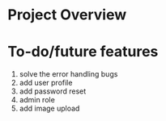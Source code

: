 # Project Overview


# To-do/future features
  1. solve the error handling bugs
  2. add user profile 
  3. add password reset 
  4. admin role
  5. add image upload
